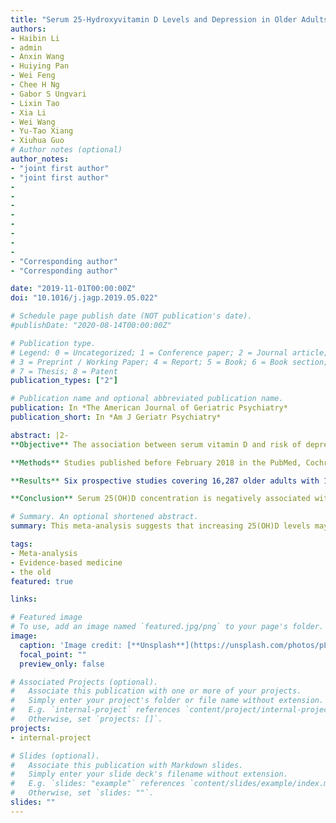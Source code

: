 ```yaml
---
title: "Serum 25-Hydroxyvitamin D Levels and Depression in Older Adults: A Dose-Response Meta-Analysis of Prospective Cohort Studies"
authors:
- Haibin Li
- admin
- Anxin Wang
- Huiying Pan
- Wei Feng
- Chee H Ng
- Gabor S Ungvari
- Lixin Tao
- Xia Li
- Wei Wang
- Yu-Tao Xiang
- Xiuhua Guo
# Author notes (optional)
author_notes:
- "joint first author"
- "joint first author"
- 
- 
- 
-  
- 
-
-
-
- "Corresponding author"
- "Corresponding author"

date: "2019-11-01T00:00:00Z"
doi: "10.1016/j.jagp.2019.05.022"

# Schedule page publish date (NOT publication's date).
#publishDate: "2020-08-14T00:00:00Z"

# Publication type.
# Legend: 0 = Uncategorized; 1 = Conference paper; 2 = Journal article;
# 3 = Preprint / Working Paper; 4 = Report; 5 = Book; 6 = Book section;
# 7 = Thesis; 8 = Patent
publication_types: ["2"]

# Publication name and optional abbreviated publication name.
publication: In *The American Journal of Geriatric Psychiatry*
publication_short: In *Am J Geriatr Psychiatry*

abstract: |2-
**Objective** The association between serum vitamin D and risk of depression in older adults is controversial. We performed a dose-response meta-analysis of prospective cohort studies to examine the association between serum 25-hydroxyvitamin D [25(OH)D] concentrations and the risk of depression in older population.

**Methods** Studies published before February 2018 in the PubMed, Cochrane Library, Web of Science, PsycINFO, and EMBASE databases were systematically searched. Prospective cohort studies that examined the association between serum 25(OH)D levels and the risk of depression in older adults were included. A random-effects model was used to calculate the pooled hazard ratio and the corresponding 95% confidence intervals. A nonlinear dose-response association was examined using restricted cubic spline functions.

**Results** Six prospective studies covering 16,287 older adults with 1,157 cases of depression were included and analyzed. The pooled hazard ratio of depression for per 10-ng/mL increment in serum 25(OH)D was 0.88 (95% confidence intervals: 0.78-0.99, I^2^ = 79.0%, _P_ <0.001 for heterogeneity). A linear dose-response association between serum 25(OH)D concentrations and incident depression was observed (p = 0.96 for nonlinearity).

**Conclusion** Serum 25(OH)D concentration is negatively associated with the risk of depression in older adults. This meta-analysis suggests that increasing 25(OH)D levels may be a useful approach to reduce the risk of depression in older adults and highlights the need for further large-scale clinical studies.

# Summary. An optional shortened abstract.
summary: This meta-analysis suggests that increasing 25(OH)D levels may be a useful approach to reduce the risk of depression in older adults and highlights the need for further large-scale clinical studies. 

tags:
- Meta-analysis
- Evidence-based medicine
- the old
featured: true

links:

# Featured image
# To use, add an image named `featured.jpg/png` to your page's folder. 
image:
  caption: 'Image credit: [**Unsplash**](https://unsplash.com/photos/pLCdAaMFLTE)'
  focal_point: ""
  preview_only: false

# Associated Projects (optional).
#   Associate this publication with one or more of your projects.
#   Simply enter your project's folder or file name without extension.
#   E.g. `internal-project` references `content/project/internal-project/index.md`.
#   Otherwise, set `projects: []`.
projects:
- internal-project

# Slides (optional).
#   Associate this publication with Markdown slides.
#   Simply enter your slide deck's filename without extension.
#   E.g. `slides: "example"` references `content/slides/example/index.md`.
#   Otherwise, set `slides: ""`.
slides: ""
---
```

